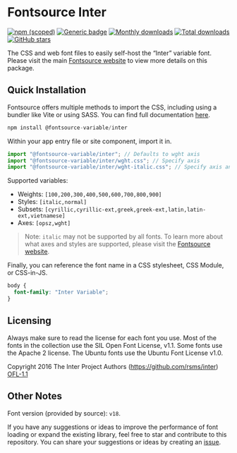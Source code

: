 # Fontsource Inter

[![npm (scoped)](https://img.shields.io/npm/v/@fontsource-variable/inter?color=brightgreen)](https://www.npmjs.com/package/@fontsource-variable/inter) [![Generic badge](https://img.shields.io/badge/fontsource-passing-brightgreen)](https://github.com/fontsource/fontsource) [![Monthly downloads](https://badgen.net/npm/dm/@fontsource-variable/inter)](https://github.com/fontsource/fontsource) [![Total downloads](https://badgen.net/npm/dt/@fontsource-variable/inter)](https://github.com/fontsource/fontsource) [![GitHub stars](https://img.shields.io/github/stars/fontsource/fontsource.svg?style=social&label=Star)](https://github.com/fontsource/fontsource/stargazers)

The CSS and web font files to easily self-host the “Inter” variable font. Please visit the main [Fontsource website](https://fontsource.org/fonts/inter) to view more details on this package.

## Quick Installation

Fontsource offers multiple methods to import the CSS, including using a bundler like Vite or using SASS. You can find full documentation [here](https://fontsource.org/docs/getting-started/introduction).

```javascript
npm install @fontsource-variable/inter
```

Within your app entry file or site component, import it in.

```javascript
import "@fontsource-variable/inter"; // Defaults to wght axis
import "@fontsource-variable/inter/wght.css"; // Specify axis
import "@fontsource-variable/inter/wght-italic.css"; // Specify axis and style
```

Supported variables:
- Weights: `[100,200,300,400,500,600,700,800,900]`
- Styles: `[italic,normal]`
- Subsets: `[cyrillic,cyrillic-ext,greek,greek-ext,latin,latin-ext,vietnamese]`
- Axes: `[opsz,wght]`

> Note: `italic` may not be supported by all fonts. To learn more about what axes and styles are supported, please visit the [Fontsource website](https://fontsource.org/fonts/inter).

Finally, you can reference the font name in a CSS stylesheet, CSS Module, or CSS-in-JS.

```css
body {
  font-family: "Inter Variable";
}
```

## Licensing
Always make sure to read the license for each font you use. Most of the fonts in the collection use the SIL Open Font License, v1.1. Some fonts use the Apache 2 license. The Ubuntu fonts use the Ubuntu Font License v1.0.

Copyright 2016 The Inter Project Authors (https://github.com/rsms/inter)
[OFL-1.1](http://scripts.sil.org/OFL)

## Other Notes
Font version (provided by source): `v18`.

If you have any suggestions or ideas to improve the performance of font loading or expand the existing library, feel free to star and contribute to this repository. You can share your suggestions or ideas by creating an [issue](https://github.com/fontsource/fontsource/issues).